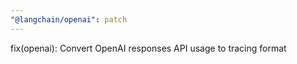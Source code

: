 ```yaml
---
"@langchain/openai": patch
---
```


fix(openai): Convert OpenAI responses API usage to tracing format
